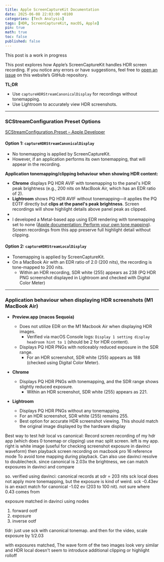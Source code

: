 ```yaml
---
title: Apple ScreenCaptureKit Documentation  
date: 2025-06-08 22:03:00 +0100  
categories: [Tech Analysis]  
tags: [HDR, ScreenCaptureKit, macOS, Apple]  
pin: true  
math: true  
toc: false
published: false
---
```


This post is a work in progress

This post explores how Apple’s ScreenCaptureKit handles HDR screen recording. If you notice any errors or have suggestions, feel free to [open an issue](https://github.com/AndrewKeYanzhe/andrewkeyanzhe.github.io/issues) on this website’s GitHub repository.

**TL;DR**
- Use `captureHDRStreamCanonicalDisplay` for recordings without tonemapping.
- Use Lightroom to accurately view HDR screenshots.


---

### SCStreamConfiguration Preset Options  
[SCStreamConfiguration.Preset – Apple Developer](https://developer.apple.com/documentation/screencapturekit/scstreamconfiguration/preset)

#### Option 1: `captureHDRStreamCanonicalDisplay`
- No tonemapping is applied by ScreenCaptureKit.
- However, if an application performs its own tonemapping, that will appear in the recording. 

**Application tonemapping/clipping behaviour when showing HDR content:**
  - **Chrome** displays PQ HDR AVIF with tonemapping to the panel's HDR peak brightness (e.g., 200 nits on MacBook Air, which has an EDR ratio of 2).
  - **Lightroom** shows PQ HDR AVIF without tonemapping—it applies the PQ EOTF directly but **clips at the panel's peak brightness**. Screen recordings will show highlight details above panel peak as clipped.
  - 
  - I developed a Metal-based app using EDR rendering with tonemapping set to none ([Apple documentation: Perform your own tone mapping](https://developer.apple.com/documentation/metal/performing-your-own-tone-mapping)). Screen recordings from this app preserve full highlight detail without clipping.

#### Option 2: `captureHDRStreamLocalDisplay`
- Tonemapping is applied by ScreenCaptureKit.
- On a MacBook Air with an EDR ratio of 2.0 (200 nits), the recording is tone-mapped to 200 nits.
  - Within an HDR recording, SDR white (255) appears as 238 (PQ HDR PNG screenshot displayed in Lightroom and checked with Digital Color Meter)

---

### Application behaviour when displaying HDR screenshots (M1 MacBook Air)

- **Preview.app (macos Sequoia)**
  - Does not utilize EDR on the M1 Macbook Air when displaying HDR images.
    - Verified via macOS Console logs: `Display 1 setting display headroom hint to 1` (should be 2 for HDR content).
  - Displays PQ HDR PNGs with noticeably reduced exposure in the SDR range.
    - For an HDR screenshot, SDR white (255) appears as 188 (checked using Digital Color Meter).

- **Chrome**
  - Displays PQ HDR PNGs with tonemapping, and the SDR range shows slightly reduced exposure.
    - Within an HDR screenshot, SDR white (255) appears as 221.

- **Lightroom**
  - Displays PQ HDR PNGs without any tonemapping.
  - For an HDR screenshot, SDR white (255) remains 255.
  - Best option for accurate HDR screenshot viewing. This should match the original image displayed by the hardware display


Best way to test hdr local vs canonical:
Record screen recording of my hdr app (which does 0 tonemap or clipping)
use mac split screen. left is my app. right is white image (useful for checking screenshot exposure in davinci waveform)
then playback screen recording on macbook pro 16 reference mode To avoid tone mapping during playback.
Can also use davinci resolve to doublecheck. since canonical is 2.03x the brightness, we can match exposures in davinci and compare

so. verified using davinci: canonical records at sdr = 203 nits
sck local does not apply more tonemapping, but the exposure is kind of weird. sck -0.43ev is an exact match for canonical -1.02 ev (203 to 100 nit). not sure where 0.43 comes from

exposure matched in davinci using nodes 
1. forward ootf
2. exposure
3. inverse ootf

tldr: just use sck with canonical tonemap. and then for the video, scale exposure by 1/2.03



with exposures matched, The wave form of the two images look very similar and HDR local doesn't seem to introduce additional clipping or highlight rolloff